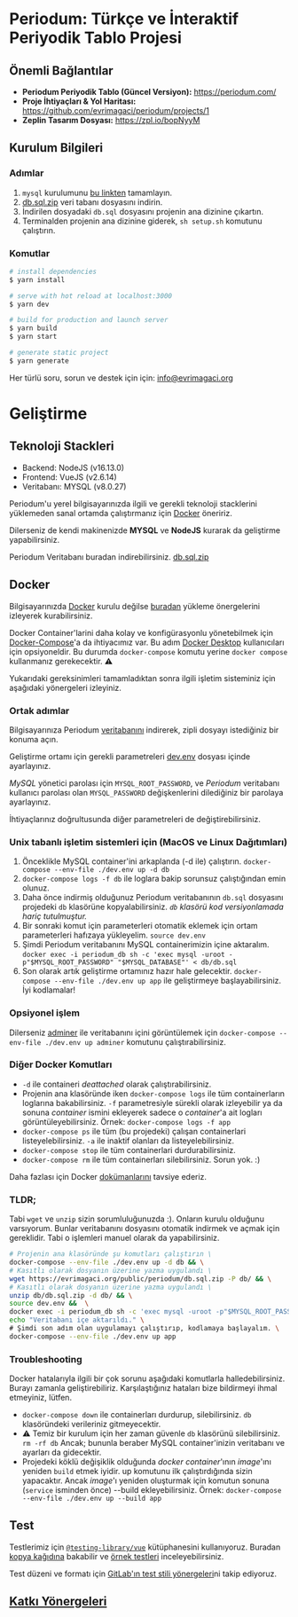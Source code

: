 # Periodum: Türkçe ve İnteraktif Periyodik Tablo Projesi

## Önemli Bağlantılar
- **Periodum Periyodik Tablo (Güncel Versiyon):** https://periodum.com/
- **Proje İhtiyaçları & Yol Haritası:** https://github.com/evrimagaci/periodum/projects/1
- **Zeplin Tasarım Dosyası:** https://zpl.io/bopNyyM

## Kurulum Bilgileri

### Adımlar

1. `mysql` kurulumunu [bu linkten](https://dev.mysql.com/doc/refman/8.0/en/installing.html) tamamlayın.
2. [db.sql.zip](https://evrimagaci.org/public/periodum/db.sql.zip) veri tabanı dosyasını indirin.
3. İndirilen dosyadaki `db.sql` dosyasını projenin ana dizinine çıkartın.
4. Terminalden projenin ana dizinine giderek, `sh setup.sh` komutunu çalıştırın.

### Komutlar
```bash
# install dependencies
$ yarn install

# serve with hot reload at localhost:3000
$ yarn dev

# build for production and launch server
$ yarn build
$ yarn start

# generate static project
$ yarn generate
```

Her türlü soru, sorun ve destek için için: info@evrimagaci.org

# Geliştirme

## Teknoloji Stackleri
 - Backend: NodeJS (v16.13.0)
 - Frontend: VueJS (v2.6.14)
 - Veritabanı: MYSQL (v8.0.27)

Periodum'u yerel bilgisayarınızda ilgili ve gerekli teknoloji stacklerini yüklemeden sanal ortamda çalıştırmanız için [Docker](https://docker.com/) öneririz. 

Dilerseniz de kendi makinenizde **MYSQL** ve **NodeJS** kurarak da geliştirme yapabilirsiniz.

Periodum Veritabanı buradan indirebilirsiniz. [db.sql.zip](https://evrimagaci.org/public/periodum/db.sql.zip)

## Docker
Bilgisayarınızda [Docker](https://docker.com/) kurulu değilse [buradan](https://docs.docker.com/engine/install/) yükleme önergelerini izleyerek kurabilirsiniz.

Docker Container'larini daha kolay ve konfigürasyonlu yönetebilmek için [Docker-Compose](https://docs.docker.com/compose/install/)'a da ihtiyacımız var. Bu adım [Docker Desktop](https://docs.docker.com/desktop/) kullanıcıları için opsiyoneldir. Bu durumda `docker-compose` komutu yerine `docker compose` kullanmanız gerekecektir. ⚠️

Yukarıdaki gereksinimleri tamamladıktan sonra ilgili işletim sisteminiz için aşağıdaki yönergeleri izleyiniz.

### Ortak adımlar

Bilgisayarınıza Periodum [veritabanını](https://evrimagaci.org/public/periodum/db.sql.zip) indirerek, zipli dosyayı istediğiniz bir konuma açın.

Geliştirme ortamı için gerekli parametreleri [dev.env](dev.env) dosyası içinde ayarlayınız.

*MySQL* yönetici parolası için `MYSQL_ROOT_PASSWORD`, ve *Periodum* veritabanı kullanıcı parolası olan `MYSQL_PASSWORD` değişkenlerini dilediğiniz bir parolaya ayarlayınız.

İhtiyaçlarınız doğrultusunda diğer parametreleri de değiştirebilirsiniz.

### Unix tabanlı işletim sistemleri için (MacOS ve Linux Dağıtımları)

1. Önceklikle MySQL container'ini arkaplanda (-d ile) çalıştırın. `docker-compose --env-file ./dev.env up -d db`
1. `docker-compose logs -f db` ile loglara bakip sorunsuz çalıştığından emin olunuz.
1. Daha önce indirmiş olduğunuz Periodum veritabanının `db.sql` dosyasını projedeki `db` klasörüne kopyalabilirsiniz. *`db` klasörü kod versiyonlamada hariç tutulmuştur.*
1. Bir sonraki komut için parameterleri otomatik eklemek için ortam parameterleri hafızaya yükleyelim. `source dev.env`
1. Şimdi Periodum veritabanını MySQL containerimizin içine aktaralım. `docker exec -i periodum_db sh -c 'exec mysql -uroot -p"$MYSQL_ROOT_PASSWORD" "$MYSQL_DATABASE"' < db/db.sql`
1. Son olarak artık geliştirme ortamınız hazır hale gelecektir. `docker-compose --env-file ./dev.env up app` ile geliştirmeye başlayabilirsiniz. İyi kodlamalar!

### Opsiyonel işlem
Dilerseniz [adminer](https://www.adminer.org/) ile veritabanını içini görüntülemek için `docker-compose --env-file ./dev.env up adminer` komutunu çalıştırabilirsiniz.

### Diğer Docker Komutları
  * `-d` ile containeri _deattached_ olarak çalıştırabilirsiniz.
  * Projenin ana klasöründe iken `docker-compose logs` ile tüm containerların loglarına bakabilirsiniz. `-f` parametresiyle sürekli olarak izleyebilir ya da sonuna _container_ ismini ekleyerek sadece o _container_'a ait logları görüntüleyebilirsiniz.
  Örnek: `docker-compose logs -f app`
  * `docker-compose ps` ile tüm (bu projedeki) çalışan containerlari listeyelebilirsiniz. `-a` ile inaktif olanları da listeyelebilirsiniz.
  * `docker-compose stop` ile tüm containerlari durdurabilirsiniz.
  * `docker-compose rm` ile tüm containerları silebilirsiniz. Sorun yok. :)

  Daha fazlası için Docker [dokümanlarını](https://docs.docker.com/) tavsiye ederiz.

### TLDR;
Tabi `wget` ve `unzip` sizin sorumluluğunuzda :). Onların kurulu olduğunu varsıyorum. Bunlar veritabanını dosyasını otomatik indirmek ve açmak için gereklidir. Tabi o işlemleri manuel olarak da yapabilirsiniz.
```bash
# Projenin ana klasöründe şu komutları çalıştırın \
docker-compose --env-file ./dev.env up -d db && \
# Kasıtlı olarak dosyanın üzerine yazma uygulandı \
wget https://evrimagaci.org/public/periodum/db.sql.zip -P db/ && \
# Kasıtlı olarak dosyanın üzerine yazma uygulandı \
unzip db/db.sql.zip -d db/ && \
source dev.env &&  \
docker exec -i periodum_db sh -c 'exec mysql -uroot -p"$MYSQL_ROOT_PASSWORD" "$MYSQL_DATABASE"' < db/db.sql && \
echo "Veritabanı içe aktarıldı." \
# Şimdi son adım olan uygulamayı çalıştırıp, kodlamaya başlayalım. \
docker-compose --env-file ./dev.env up app
```
### Troubleshooting
Docker hatalarıyla ilgili bir çok sorunu aşağıdaki komutlarla halledebilirsiniz. Burayı zamanla geliştirebiliriz. Karşılaştığınız hataları bize bildirmeyi ihmal etmeyiniz, lütfen.
 - `docker-compose down` ile containerları durdurup, silebilirsiniz. `db` klasöründeki verileriniz gitmeyecektir.
 - ⚠ Temiz bir kurulum için her zaman güvenle `db` klasörünü silebilirsiniz. `rm -rf db` Ancak; bununla beraber MySQL container'inizin veritabanı ve ayarları da gidecektir.
 - Projedeki köklü değişiklik olduğunda _docker container_'ının _image_'ını yeniden `build` etmek iyidir. up komutunu ilk çalıştırdığında sizin yapacaktır. Ancak _image_'ı yeniden oluşturmak için komutun sonuna (`service` isminden önce) --build ekleyebilirsiniz. Örnek: `docker-compose --env-file ./dev.env up --build app`

## Test
Testlerimiz için [`@testing-library/vue`](https://testing-library.com/docs/vue-testing-library) kütüphanesini kullanıyoruz. Buradan [kopya kağıdına](https://testing-library.com/docs/vue-testing-library/cheatsheet) bakabilir ve [örnek testleri](https://testing-library.com/docs/vue-testing-library/examples) inceleyebilirsiniz. 

Test düzeni ve formatı için [GitLab'ın test stili yönergeleri](https://docs.gitlab.com/ee/development/testing_guide/frontend_testing.html)ni takip ediyoruz.

## [Katkı Yönergeleri](https://github.com/evrimagaci/periodum/blob/main/CONTRIBUTING.md)
